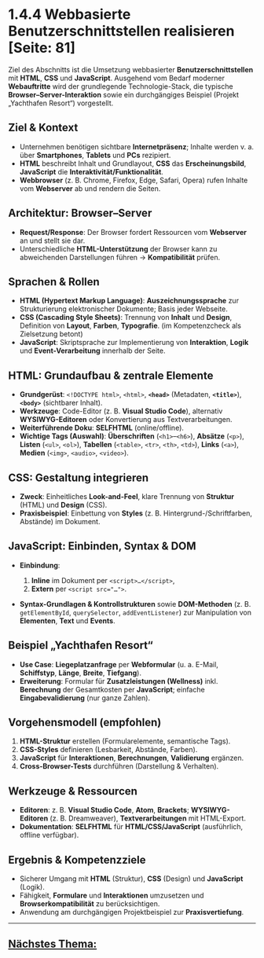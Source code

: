 # 1.4.4 Webbasierte Benutzerschnittstellen realisieren [Seite: 81]

Ziel des Abschnitts ist die Umsetzung webbasierter **Benutzerschnittstellen** mit **HTML**, **CSS** und **JavaScript**. Ausgehend vom Bedarf moderner **Webauftritte** wird der grundlegende Technologie-Stack, die typische **Browser–Server-Interaktion** sowie ein durchgängiges Beispiel (Projekt „Yachthafen Resort“) vorgestellt. 

## Ziel & Kontext

* Unternehmen benötigen sichtbare **Internetpräsenz**; Inhalte werden v. a. über **Smartphones**, **Tablets** und **PCs** rezipiert.
* **HTML** beschreibt Inhalt und Grundlayout, **CSS** das **Erscheinungsbild**, **JavaScript** die **Interaktivität/Funktionalität**.
* **Webbrowser** (z. B. Chrome, Firefox, Edge, Safari, Opera) rufen Inhalte vom **Webserver** ab und rendern die Seiten. 

## Architektur: Browser–Server

* **Request/Response**: Der Browser fordert Ressourcen vom **Webserver** an und stellt sie dar.
* Unterschiedliche **HTML-Unterstützung** der Browser kann zu abweichenden Darstellungen führen → **Kompatibilität** prüfen. 

## Sprachen & Rollen

* **HTML (Hypertext Markup Language)**: **Auszeichnungssprache** zur Strukturierung elektronischer Dokumente; Basis jeder Webseite. 
* **CSS (Cascading Style Sheets)**: Trennung von **Inhalt** und **Design**, Definition von **Layout**, **Farben**, **Typografie**. (im Kompetenzcheck als Zielsetzung betont) 
* **JavaScript**: Skriptsprache zur Implementierung von **Interaktion**, **Logik** und **Event-Verarbeitung** innerhalb der Seite. 

## HTML: Grundaufbau & zentrale Elemente

* **Grundgerüst**: `<!DOCTYPE html>`, `<html>`, **`<head>`** (Metadaten, **`<title>`**), **`<body>`** (sichtbarer Inhalt).
* **Werkzeuge**: Code-Editor (z. B. **Visual Studio Code**), alternativ **WYSIWYG-Editoren** oder Konvertierung aus Textverarbeitungen.
* **Weiterführende Doku**: **SELFHTML** (online/offline).
* **Wichtige Tags (Auswahl)**: **Überschriften** (`<h1>`–`<h6>`), **Absätze** (`<p>`), **Listen** (`<ul>`, `<ol>`), **Tabellen** (`<table>`, `<tr>`, `<th>`, `<td>`), **Links** (`<a>`), **Medien** (`<img>`, `<audio>`, `<video>`). 

## CSS: Gestaltung integrieren

* **Zweck**: Einheitliches **Look-and-Feel**, klare Trennung von **Struktur** (HTML) und **Design** (CSS).
* **Praxisbeispiel**: Einbettung von **Styles** (z. B. Hintergrund-/Schriftfarben, Abstände) im Dokument. 

## JavaScript: Einbinden, Syntax & DOM

* **Einbindung**:

  1. **Inline** im Dokument per `<script>…</script>`,
  2. **Extern** per `<script src="…">`.
* **Syntax-Grundlagen & Kontrollstrukturen** sowie **DOM-Methoden** (z. B. `getElementById`, `querySelector`, `addEventListener`) zur Manipulation von **Elementen**, **Text** und **Events**.

## Beispiel „Yachthafen Resort“

* **Use Case**: **Liegeplatzanfrage** per **Webformular** (u. a. E-Mail, **Schiffstyp**, **Länge**, **Breite**, **Tiefgang**).
* **Erweiterung**: Formular für **Zusatzleistungen (Wellness)** inkl. **Berechnung** der Gesamtkosten per **JavaScript**; einfache **Eingabevalidierung** (nur ganze Zahlen).

## Vorgehensmodell (empfohlen)

1. **HTML-Struktur** erstellen (Formularelemente, semantische Tags).
2. **CSS-Styles** definieren (Lesbarkeit, Abstände, Farben).
3. **JavaScript** für **Interaktionen**, **Berechnungen**, **Validierung** ergänzen.
4. **Cross-Browser-Tests** durchführen (Darstellung & Verhalten). 

## Werkzeuge & Ressourcen

* **Editoren**: z. B. **Visual Studio Code**, **Atom**, **Brackets**; **WYSIWYG-Editoren** (z. B. Dreamweaver), **Textverarbeitungen** mit HTML-Export.
* **Dokumentation**: **SELFHTML** für **HTML/CSS/JavaScript** (ausführlich, offline verfügbar).

## Ergebnis & Kompetenzziele

* Sicherer Umgang mit **HTML** (Struktur), **CSS** (Design) und **JavaScript** (Logik).
* Fähigkeit, **Formulare** und **Interaktionen** umzusetzen und **Browserkompatibilität** zu berücksichtigen.
* Anwendung am durchgängigen Projektbeispiel zur **Praxisvertiefung**. 

---

## [Nächstes Thema:](../1.5-Benutzerschnittstellen-testen/)
